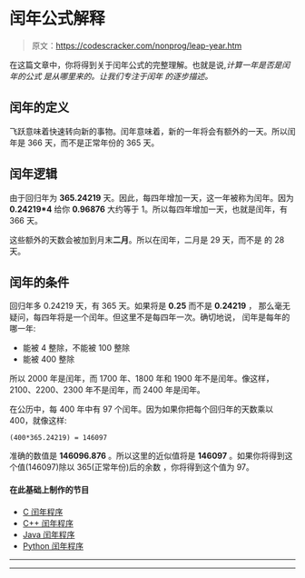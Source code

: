 # 闰年公式解释

> 原文：<https://codescracker.com/nonprog/leap-year.htm>

在这篇文章中，你将得到关于闰年公式的完整理解。也就是说,*计算一年是否是闰年的公式 是从哪里来的。让我们专注于闰年 的逐步描述。*

## 闰年的定义

飞跃意味着快速转向新的事物。闰年意味着，新的一年将会有额外的一天。所以闰年是 366 天，而不是正常年份的 365 天。

## 闰年逻辑

由于回归年为 **365.24219** 天。因此，每四年增加一天，这一年被称为闰年。因为 **0.24219*4** 给你 **0.96876** 大约等于 1。所以每四年增加一天，也就是闰年，有 366 天。

这些额外的天数会被加到月末**二月**。所以在闰年，二月是 29 天，而不是 的 28 天。

## 闰年的条件

回归年多 0.24219 天，有 365 天。如果将是 **0.25** 而不是 **0.24219** ， 那么毫无疑问，每四年将是一个闰年。但这里不是每四年一次。确切地说， 闰年是每年的哪一年:

*   能被 4 整除，不能被 100 整除
*   能被 400 整除

所以 2000 年是闰年，而 1700 年、1800 年和 1900 年不是闰年。像这样，2100、2200、2300 年不是闰年，而 2400 年是闰年。

在公历中，每 400 年中有 97 个闰年。因为如果你把每个回归年的天数乘以 400，就像这样:

```
(400*365.24219) = 146097
```

准确的数值是 **146096.876** 。所以这里的近似值将是 **146097** 。如果你将得到这个值(146097)除以 365(正常年份)后的余数 ，你将得到这个值为 97。

#### 在此基础上制作的节目

*   [C 闰年程序](/c/program/c-program-check-leap-year.htm)
*   [C++ 闰年程序](/cpp/program/cpp-program-check-leap-year.htm)
*   [Java 闰年程序](/java/program/java-program-check-leap-year.htm)
*   [Python 闰年程序](/python/program/python-program-check-leap-year.htm)

* * *

* * *